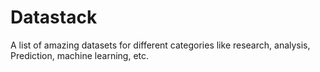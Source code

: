 # Datastack
A list of amazing datasets for different categories like research, analysis, Prediction, machine learning, etc. 
